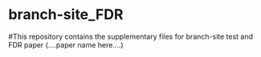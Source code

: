 # branch-site_FDR
#This repository contains the supplementary files for branch-site test and FDR paper (....paper name here....)

